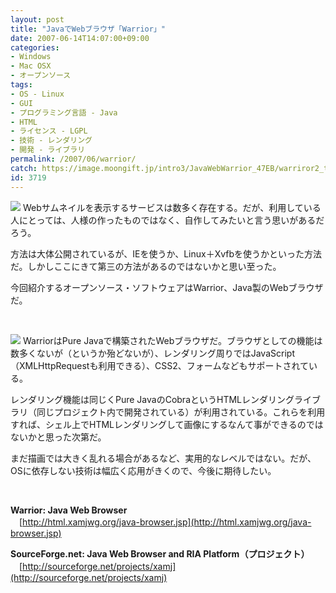 ```yaml
---
layout: post
title: "JavaでWebブラウザ「Warrior」"
date: 2007-06-14T14:07:00+09:00
categories:
- Windows
- Mac OSX
- オープンソース
tags: 
- OS - Linux
- GUI
- プログラミング言語 - Java
- HTML
- ライセンス - LGPL
- 技術 - レンダリング
- 開発 - ライブラリ
permalink: /2007/06/warrior/
catch: https://image.moongift.jp/intro3/JavaWebWarrior_47EB/warriror2_thumb.png
id: 3719
---
```

[![](https://image.moongift.jp/intro3/JavaWebWarrior_47EB/warriror1_thumb.png)](https://image.moongift.jp/intro3/JavaWebWarrior_47EB/warriror12.png) Webサムネイルを表示するサービスは数多く存在する。だが、利用している人にとっては、人様の作ったものではなく、自作してみたいと言う思いがあるだろう。

 

方法は大体公開されているが、IEを使うか、Linux＋Xvfbを使うかといった方法だ。しかしここにきて第三の方法があるのではないかと思い至った。

 

今回紹介するオープンソース・ソフトウェアはWarrior、Java製のWebブラウザだ。

 

&nbsp;

 <!--more--> 

[![](https://image.moongift.jp/intro3/JavaWebWarrior_47EB/warriror2_thumb.png)](https://image.moongift.jp/intro3/JavaWebWarrior_47EB/warriror22.png) WarriorはPure Javaで構築されたWebブラウザだ。ブラウザとしての機能は数多くないが（というか殆どないが）、レンダリング周りではJavaScript（XMLHttpRequestも利用できる）、CSS2、フォームなどもサポートされている。

 

レンダリング機能は同じくPure JavaのCobraというHTMLレンダリングライブラリ（同じプロジェクト内で開発されている）が利用されている。これらを利用すれば、シェル上でHTMLレンダリングして画像にするなんて事ができるのではないかと思った次第だ。

 

まだ描画では大きく乱れる場合があるなど、実用的なレベルではない。だが、OSに依存しない技術は幅広く応用がきくので、今後に期待したい。

 

&nbsp;

 

**Warrior: Java Web Browser**  
　[http://html.xamjwg.org/java-browser.jsp](http://html.xamjwg.org/java-browser.jsp)

**SourceForge.net: Java Web Browser and RIA Platform（プロジェクト）**  
　[http://sourceforge.net/projects/xamj](http://sourceforge.net/projects/xamj)

